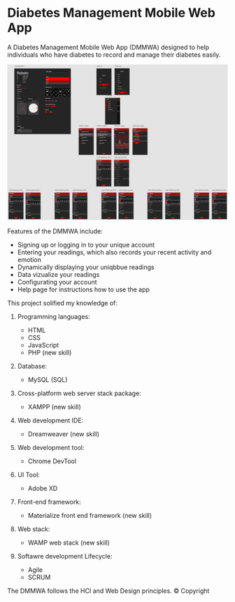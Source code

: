 # Diabetes Management Mobile Web App

A Diabetes Management Mobile Web App (DMMWA) designed to help individuals who have diabetes to record and manage their diabetes easily.

![](whole_wireframe.PNG)

Features of the DMMWA include:
* Signing up or logging in to your unique account
* Entering your readings, which also records your recent activity and emotion
* Dynamically displaying your uniqbbue readings
* Data vizualize your readings
* Configurating your account
* Help page for instructions how to use the app

This project solified my knowledge of:

 1) Programming languages:
    *	HTML 
    * CSS 
    * JavaScript 
    *	PHP (new skill)

 2) Database:
    *	MySQL (SQL)

 3) Cross-platform web server stack package:
    *	XAMPP (new skill)
    
 4) Web development IDE:
    *	Dreamweaver (new skill)

 5) Web development tool:
    * Chrome DevTool
  
 6) UI Tool:
    * Adobe XD

 7) Front-end framework:
    *	Materialize front end framework (new skill)

 8) Web stack:
    * WAMP web stack (new skill)

 9) Softawre development Lifecycle:
    * Agile
    * SCRUM

The DMMWA follows the HCI and Web Design principles.
© Copyright



